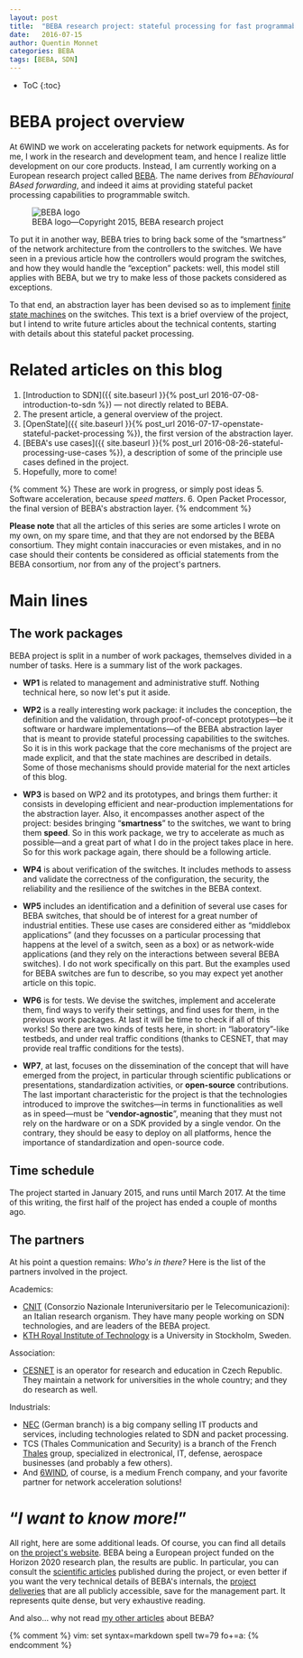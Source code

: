 ```yaml
---
layout: post
title:  "BEBA research project: stateful processing for fast programmable switches"
date:   2016-07-15
author: Quentin Monnet
categories: BEBA
tags: [BEBA, SDN]
---
```


* ToC
{:toc}

# BEBA project overview

At 6WIND we work on accelerating packets for network equipments. As for me, I
work in the research and development team, and hence I realize little
development on our core products. Instead, I am currently working on a European
research project called [BEBA][]. The name derives from _BEhavioural BAsed
forwarding_, and indeed it aims at providing stateful packet processing
capabilities to programmable switch.

<figure>
  <img src="{{ site.baseurl }}/img/misc/logo-beba.svg" alt="BEBA logo"/>
  <figcaption>
    BEBA logo—Copyright 2015, BEBA research project
  </figcaption>
</figure>

To put it in another way, BEBA tries to bring back some of the “smartness” of
the network architecture from the controllers to the switches. We have seen in
a previous article how the controllers would program the switches, and how they
would handle the “exception” packets: well, this model still applies with BEBA,
but we try to make less of those packets considered as exceptions.

To that end, an abstraction layer has been devised so as to implement [finite
state machines](https://en.wikipedia.org/wiki/Finite-state_machine) on the
switches. This text is a brief overview of the project, but I intend to write
future articles about the technical contents, starting with details about this
stateful packet processing.

[BEBA]: http://beba-project.eu/

# Related articles on this blog

1. [Introduction to SDN]({{ site.baseurl }}{% post_url
   2016-07-08-introduction-to-sdn %}) — not directly related to BEBA.
2. The present article, a general overview of the project.
3. [OpenState]({{ site.baseurl }}{% post_url
   2016-07-17-openstate-stateful-packet-processing %}), the first version of
   the abstraction layer.
4. [BEBA's use cases]({{ site.baseurl }}{% post_url
   2016-08-26-stateful-processing-use-cases %}), a description of some of the
   principle use cases defined in the project.
5. Hopefully, more to come!

{% comment %}
These are work in progress, or simply post ideas
5. Software acceleration, because _speed matters_.
6. Open Packet Processor, the final version of BEBA's abstraction layer.
{% endcomment %}

**Please note** that all the articles of this series are some articles I wrote
on my own, on my spare time, and that they are not endorsed by the BEBA
consortium. They might contain inaccuracies or even mistakes, and in no case
should their contents be considered as official statements from the BEBA
consortium, nor from any of the project's partners.

# Main lines

## The work packages

BEBA project is split in a number of work packages, themselves divided in a
number of tasks. Here is a summary list of the work packages.

* **WP1** is related to management and administrative stuff. Nothing technical
  here, so now let's put it aside.

* **WP2** is a really interesting work package: it includes the conception, the
  definition and the validation, through proof-of-concept prototypes—be it
  software or hardware implementations—of the BEBA abstraction layer that is
  meant to provide stateful processing capabilities to the switches. So it is
  in this work package that the core mechanisms of the project are made
  explicit, and that the state machines are described in details. Some of those
  mechanisms should provide material for the next articles of this blog.

* **WP3** is based on WP2 and its prototypes, and brings them further: it
  consists in developing efficient and near-production implementations for the
  abstraction layer. Also, it encompasses another aspect of the project:
  besides bringing “**smartness**” to the switches, we want to bring them
  **speed**. So in this work package, we try to accelerate as much as
  possible—and a great part of what I do in the project takes place in here. So
  for this work package again, there should be a following article.

* **WP4** is about verification of the switches. It includes methods to assess
  and validate the correctness of the configuration, the security, the
  reliability and the resilience of the switches in the BEBA context.

* **WP5** includes an identification and a definition of several use cases for
  BEBA switches, that should be of interest for a great number of industrial
  entities. These use cases are considered either as “middlebox applications”
  (and they focusses on a particular processing that happens at the level of a
  switch, seen as a box) or as network-wide applications (and they rely on the
  interactions between several BEBA switches). I do not work specifically on
  this part. But the examples used for BEBA switches are fun to describe, so
  you may expect yet another article on this topic.

* **WP6** is for tests. We devise the switches, implement and accelerate them,
  find ways to verify their settings, and find uses for them, in the previous
  work packages. At last it will be time to check if all of this works! So
  there are two kinds of tests here, in short: in “laboratory”-like testbeds,
  and under real traffic conditions (thanks to CESNET, that may provide real
  traffic conditions for the tests).

* **WP7**, at last, focuses on the dissemination of the concept that will have
  emerged from the project, in particular through scientific publications or
  presentations, standardization activities, or **open-source** contributions.
  The last important characteristic for the project is that the technologies
  introduced to improve the switches—in terms in functionalities as well as
  in speed—must be “**vendor-agnostic**”, meaning that they must not rely on
  the hardware or on a SDK provided by a single vendor. On the contrary, they
  should be easy to deploy on all platforms, hence the importance of
  standardization and open-source code.

## Time schedule

The project started in January 2015, and runs until March 2017. At the time of
this writing, the first half of the project has ended a couple of months ago.

## The partners

At his point a question remains: _Who's in there?_ Here is the list of the
partners involved in the project.

Academics:

* [CNIT](http://www.cnit.it) (Consorzio Nazionale Interuniversitario per le
  Telecomunicazioni): an Italian research organism. They have many people
  working on SDN technologies, and are leaders of the BEBA project.
* [KTH Royal Institute of Technology](https://www.kth.se) is a University in
  Stockholm, Sweden.

Association:

* [CESNET](https://www.cesnet.cz) is an operator for research and education in
  Czech Republic. They maintain a network for universities in the whole
  country; and they do research as well.

Industrials:

* [NEC](http://www.nec.com) (German branch) is a big company selling IT
  products and services, including technologies related to SDN and packet
  processing.
* TCS (Thales Communication and Security) is a branch of the French
  [Thales](https://www.thalesgroup.com) group, specialized in electronical, IT,
  defense, aerospace businesses (and probably a few others).
* And [6WIND](http://6wind.com), of course, is a medium French company, and
  your favorite partner for network acceleration solutions!

# “_I want to know more!_”

All right, here are some additional leads. Of course, you can find all details
on [the project's website][BEBA]. BEBA being a European project funded on the
Horizon 2020 research plan, the results are public. In particular, you can
consult the [scientific
articles](http://www.beba-project.eu/dissemination/papers) published during the
project, or even better if you want the very technical details of BEBA's
internals, the [project
deliveries](http://www.beba-project.eu/dissemination/papers) that are all
publicly accessible, save for the management part. It represents quite dense,
but very exhaustive reading.

And also… why not read [my other articles](#related-articles-on-this-blog)
about BEBA?

{% comment %} vim: set syntax=markdown spell tw=79 fo+=a: {% endcomment %}
